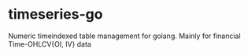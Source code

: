 # timeseries-go
Numeric timeindexed table management for golang. Mainly for financial Time-OHLCV{OI, IV} data
